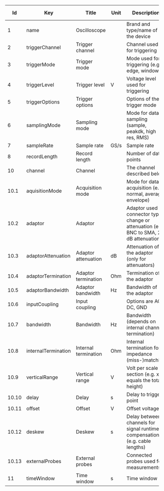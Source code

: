|Id|Key|Title|Unit|Description|Type|Occ|Allowed values|
|-|-|-|-|-|-|-|-|
|1|name|Oscilloscope||Brand and type/name of the device|string|1||
|2|triggerChannel|Trigger channel||Channel used for triggering|string|1||
|3|triggerMode|Trigger mode||Mode used for triggering (e.g. edge, window)|string|1||
|4|triggerLevel|Trigger level|V|Voltage level used for triggering|number|0-1||
|5|triggerOptions|Trigger options||Options of the trigger mode|string|0-1||
|6|samplingMode|Sampling mode||Mode for data sampling (sample, peakdk, high res, RMS)|string|1||
|7|sampleRate|Sample rate|GS/s|Sample rate|number|1||
|8|recordLength|Record length||Number of data points|number|0-1||
|10|channel|Channel||The channel described below||1-n||
|10.1|aquisitionMode|Acquisition mode||Mode for data acquisition (e.g. normal, average, envelope)|string|1||
|10.2|adaptor|Adaptor||Adaptor used for connector type change or attenuation (e.g BNC to SMA, 20 dB attenuation)|string|1||
|10.3|adaptorAttenuation|Adaptor attenuation|dB|Attenuation of the adaptor (only for attenuators)|number|0-1||
|10.4|adaptorTermination|Adaptor termination|Ohm|Termination of the adaptor|number|0-1||
|10.5|adaptorBandwidth|Adaptor bandwidth|Hz|Bandwidth of the adaptor|number|0-1||
|10.6|inputCoupling|Input coupling||Options are AC, DC, GND|string|1||
|10.7|bandwidth|Bandwidth|Hz|Bandwidth (depends on internal channel termination)|number|1||
|10.8|internalTermination|Internal termination|Ohm|Internal termination for impedance (miss-)matching|number|0-1||
|10.9|verticalRange|Vertical range|V|Volt per scale section (e.g. x10 equals the total height)|number|1||
|10.10|delay|Delay|s|Delay to trigger point|number|1||
|10.11|offset|Offset|V|Offset voltage|number|1||
|10.12|deskew|Deskew|s|Delay between channels for signal runtime compensation (e.g. cable lengths)|number|1||
|10.13|externalProbes|External probes||Connected probes used for measurements|string|1||
|11|timeWindow|Time window|s|Time window|number|1||
